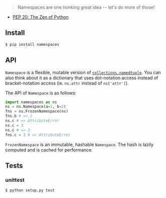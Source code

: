 > Namespaces are one honking great idea -- let's do more of those!
- [PEP 20: The Zen of Python](https://www.python.org/dev/peps/pep-0020/)

## Install

```bash
$ pip install namespaces
```

## API
`Namespace` is a flexible, mutable version of [`collections.namedtuple`](https://docs.python.org/2/library/collections.html#collections.namedtuple). You can also think about it as a dictionary that uses dot-notation access instead of bracket-notation access (ie. `ns.attr` instead of `ns['attr']`).

The API of `Namespace` is as follows:
```python
import namespaces as ns
ns = ns.Namespace(a=1, b=2)
fns = ns.FrozenNamespace(ns)
fns.b # => 2
ns.c # => AttributeError
ns.c = 3
ns.c # => 3
fns.c = 3 # => AttributeError
```

`FrozenNamespace` is an immutable, hashable `Namespace`. The hash is lazily computed and is cached for performance.

## Tests

### unittest

```bash
$ python setup.py test
```


